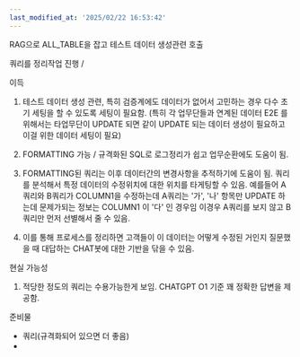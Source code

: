 ```yaml
---
last_modified_at: '2025/02/22 16:53:42'
---
```

RAG으로 ALL_TABLE을 잡고 테스트 데이터 생성관련 호출

쿼리를 정리작업 진행 / 


이득
1. 테스트 데이터 생성 관련, 특히 검증계에도 데이터가 없어서 고민하는 경우 다수 초기 세팅을 할 수 있도록 세팅이 필요함. (특히 각 업무단들과 연계된 데이터 E2E 를 위해서는 타업무단이 UPDATE 되면 같이 UPDATE 되는 데이터 생성이 필요하고 이걸 위한 데이터 세팅이 필요)

2. FORMATTING 가능 / 규격화된 SQL로 로그정리가 쉽고 업무순환에도 도움이 됨.

3. FORMATTING된 쿼리는 이후 데이터간의 변경사항을 추적하기에 도움이 됨.
     쿼리를 분석해서 특정 데이터의 수정위치에 대한 위치를 타게팅할 수 있음. 
     예를들어 A쿼리와 B쿼리가 COLUMN1을 수정하는데 A쿼리는 '가', '나' 항목만 UPDATE 하는데 문제가되는 정보는 COLUMN1 이 '다' 인 경우임 이경우 A쿼리를 보지 않고 B쿼리만 먼저 선별해서 줄 수 있음.

4. 이를 통해 프로세스를 정리하면 고객들이 이 데이터는 어떻게 수정된 거인지 질문했을 때 대답하는 CHAT봇에 대한 기반을 닦을 수 있음.



현실 가능성
1. 적당한 정도의 쿼리는 수용가능한게 보임. CHATGPT O1 기준 꽤 정확한 답변을 제공함.



준비물 
- 쿼리(규격화되어 있으면 더 좋음)
- 
